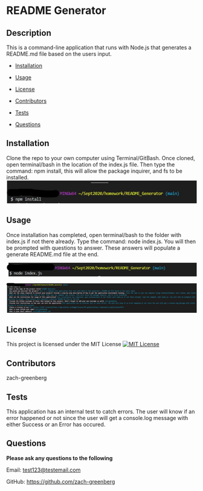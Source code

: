
# README Generator
## Description
This is a command-line application that runs with Node.js that generates a README.md file based on the users input.

* [Installation](#Installation)

* [Usage](#Usage)

* [License](#License)

* [Contributors](#Contributors)

* [Tests](#Tests)

* [Questions](#Questions)

## Installation
Clone the repo to your own computer using Terminal/GitBash. Once cloned, open terminal/bash in the location of the index.js file. Then type the command: npm install, this will allow the package inquirer, and fs to be installed.
![Install Step](./img/npmInstall.jpg)

## Usage
Once installation has completed, open terminal/bash to the folder with index.js if not there already. Type the command: node index.js. You will then be prompted with questions to answer. These answers will populate a generate README.md file at the end.

![Start Application Step](./img/nodeIndex.jpg)

![Prompt Step](./img/runningApp.jpg)

## License 
This project is licensed under the MIT License [![MIT License](https://img.shields.io/badge/license-MIT-green)](https://opensource.org/licenses/MIT)

## Contributors
zach-greenberg

## Tests
This application has an internal test to catch errors. The user will know if an error happened or not since the user will get a console.log message with either Success or an Error has occured.

## Questions
**Please ask any questions to the following**

Email: test123@testemail.com

GitHub: https://github.com/zach-greenberg